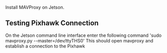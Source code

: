 Install MAVProxy on Jetson.

## Testing Pixhawk Connection
On the Jetson command line interface enter the following command
  'sudo mavproxy.py --master=/dev/ttyTHS0'
This should open mavproxy and establish a connection to the Pixhawk
